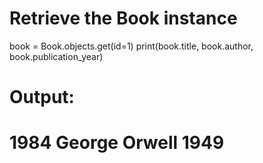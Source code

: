 # Retrieve the Book instance

book = Book.objects.get(id=1)
print(book.title, book.author, book.publication_year)

# Output:
# 1984 George Orwell 1949
